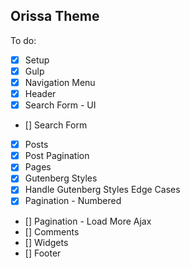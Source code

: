 ## Orissa Theme

To do:

- [x] Setup
- [x] Gulp
- [x] Navigation Menu
- [x] Header
- [x] Search Form - UI
- [] Search Form
- [x] Posts
- [x] Post Pagination
- [x] Pages
- [x] Gutenberg Styles
- [x] Handle Gutenberg Styles Edge Cases
- [x] Pagination - Numbered
- [] Pagination - Load More Ajax
- [] Comments
- [] Widgets
- [] Footer
